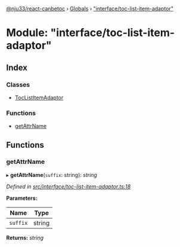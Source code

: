 [@nju33/react-canbetoc](../README.md) › [Globals](../globals.md) › ["interface/toc-list-item-adaptor"](_interface_toc_list_item_adaptor_.md)

# Module: "interface/toc-list-item-adaptor"

## Index

### Classes

* [TocListItemAdaptor](../classes/_interface_toc_list_item_adaptor_.toclistitemadaptor.md)

### Functions

* [getAttrName](_interface_toc_list_item_adaptor_.md#getattrname)

## Functions

###  getAttrName

▸ **getAttrName**(`suffix`: string): *string*

*Defined in [src/interface/toc-list-item-adaptor.ts:18](https://github.com/nju33/react-canbetoc/blob/dbfcbaa/src/interface/toc-list-item-adaptor.ts#L18)*

**Parameters:**

Name | Type |
------ | ------ |
`suffix` | string |

**Returns:** *string*
